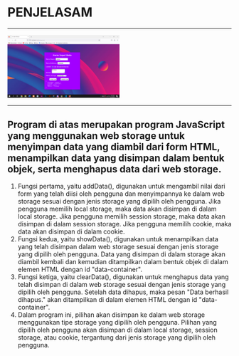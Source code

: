 <h1>PENJELASAM</h1>
<hr>
<img src="Screenshot (366).png" width="50%">
<hr>
<h2>Program di atas merupakan program JavaScript yang menggunakan web storage untuk menyimpan data yang diambil dari form HTML, menampilkan data yang disimpan dalam bentuk objek, serta menghapus data dari web storage.</h2>

<ol>
  <li>Fungsi pertama, yaitu addData(), digunakan untuk mengambil nilai dari form yang telah diisi oleh pengguna dan menyimpannya ke dalam web storage sesuai dengan jenis storage yang dipilih oleh pengguna. Jika pengguna memilih local storage, maka data akan disimpan di dalam local storage. Jika pengguna memilih session storage, maka data akan disimpan di dalam session storage. Jika pengguna memilih cookie, maka data akan disimpan di dalam cookie.</li>
  <li>Fungsi kedua, yaitu showData(), digunakan untuk menampilkan data yang telah disimpan dalam web storage sesuai dengan jenis storage yang dipilih oleh pengguna. Data yang disimpan di dalam storage akan diambil kembali dan kemudian ditampilkan dalam bentuk objek di dalam elemen HTML dengan id "data-container".</li>
  <li>Fungsi ketiga, yaitu clearData(), digunakan untuk menghapus data yang telah disimpan di dalam web storage sesuai dengan jenis storage yang dipilih oleh pengguna. Setelah data dihapus, maka pesan "Data berhasil dihapus." akan ditampilkan di dalam elemen HTML dengan id "data-container".</li>
  <li>Dalam program ini, pilihan akan disimpan ke dalam web storage menggunakan tipe storage yang dipilih oleh pengguna. Pilihan yang dipilih oleh pengguna akan disimpan di dalam local storage, session storage, atau cookie, tergantung dari jenis storage yang dipilih oleh pengguna.</li>
</ol> 